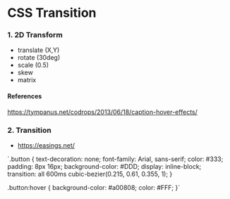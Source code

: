 # CSS Transition

### 1. 2D Transform
- translate (X,Y)
- rotate (30deg)
- scale (0.5)
- skew
- matrix

#### References
https://tympanus.net/codrops/2013/06/18/caption-hover-effects/

### 2. Transition
- https://easings.net/

`.button {
	text-decoration: none;
	font-family: Arial, sans-serif;
	color: #333;
	padding: 8px 16px;
	background-color: #DDD;
	display: inline-block;
	transition: all 600ms cubic-bezier(0.215, 0.61, 0.355, 1);
}

.button:hover {
	background-color: #a00808;
	color: #FFF;
}`
